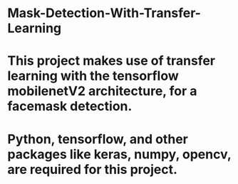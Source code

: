 # Mask-Detection-With-Transfer-Learning
# This project makes use of transfer learning with the tensorflow mobilenetV2 architecture, for a facemask detection.
# Python, tensorflow, and other packages like keras, numpy, opencv, are required for this project.
